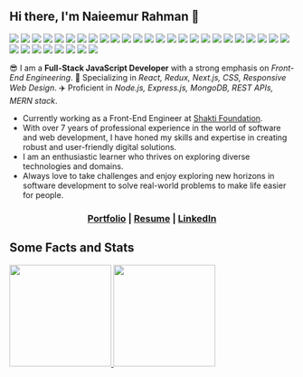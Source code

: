 ## Hi there, I'm Naieemur Rahman 👋

<a href="#hi-there-im-naieemur-rahman-"><img src="https://img.shields.io/badge/JavaScript-F7DF1E.svg?style=flat-square&logo=JavaScript&logoColor=black"/></a>
<a href="#hi-there-im-naieemur-rahman-"><img src="https://img.shields.io/badge/TypeScript-3178C6.svg?style=flat-square&logo=TypeScript&logoColor=white"/></a>
<a href="#hi-there-im-naieemur-rahman-"><img src="https://img.shields.io/badge/React-61DAFB.svg?style=flat-square&logo=react&logoColor=black"/></a>
<a href="#hi-there-im-naieemur-rahman-"><img src="https://img.shields.io/badge/Redux-764ABC.svg?style=flat-square&logo=redux&logoColor=white"/></a>
<a href="#hi-there-im-naieemur-rahman-"><img src="https://img.shields.io/badge/Zustand-1D4AC2.svg?style=flat-square&logo=zotero&logoColor=white"/></a>
<a href="#hi-there-im-naieemur-rahman-"><img src="https://img.shields.io/badge/React%20Query-FF4154.svg?style=flat-square&logo=reactquery&logoColor=white"/></a>
<a href="#hi-there-im-naieemur-rahman-"><img src="https://img.shields.io/badge/Next.js-000000.svg?style=flat-square&logo=next.js&logoColor=white"/></a>
<a href="#hi-there-im-naieemur-rahman-"><img src="https://img.shields.io/badge/React%20Native-20232A.svg?style=flat-square&logo=react&logoColor=61DAFB"/></a>
<a href="#hi-there-im-naieemur-rahman-"><img src="https://img.shields.io/badge/HTML5-E34F26.svg?style=flat-square&logo=html5&logoColor=white"/></a>
<a href="#hi-there-im-naieemur-rahman-"><img src="https://img.shields.io/badge/CSS3-1572B6.svg?style=flat-square&logo=css3&logoColor=white"/></a>
<a href="#hi-there-im-naieemur-rahman-"><img src="https://img.shields.io/badge/SASS-CC6699.svg?style=flat-square&logo=sass&logoColor=white"/></a>
<a href="#hi-there-im-naieemur-rahman-"><img src="https://img.shields.io/badge/Bootstrap-7952B3.svg?style=flat-square&logo=bootstrap&logoColor=white"/></a>
<a href="#hi-there-im-naieemur-rahman-"><img src="https://img.shields.io/badge/Tailwind%20CSS-06B6D4.svg?style=flat-square&logo=tailwindcss&logoColor=white"/></a>
<a href="#hi-there-im-naieemur-rahman-"><img src="https://img.shields.io/badge/MUI-007FFF.svg?style=flat-square&logo=mui&logoColor=white"/></a>
<a href="#hi-there-im-naieemur-rahman-"><img src="https://img.shields.io/badge/Chakra%20UI-319795.svg?style=flat-square&logo=chakraui&logoColor=white"/></a>
<a href="#hi-there-im-naieemur-rahman-"><img src="https://img.shields.io/badge/D3.js-F9A03C.svg?style=flat-square&logo=d3dotjs&logoColor=white"/></a>
<a href="#hi-there-im-naieemur-rahman-"><img src="https://img.shields.io/badge/ApexCharts.js-2C97F3.svg?style=flat-square&logo=&logoColor=white"/></a>
<a href="#hi-there-im-naieemur-rahman-"><img src="https://img.shields.io/badge/Node.js-339933.svg?style=flat-square&logo=nodedotjs&logoColor=white"/></a>
<a href="#hi-there-im-naieemur-rahman-"><img src="https://img.shields.io/badge/Express-000000.svg?style=flat-square&logo=Express&logoColor=white"/></a>
<a href="#hi-there-im-naieemur-rahman-"><img src="https://img.shields.io/badge/MongoDB-47A248.svg?style=flat-square&logo=MongoDB&logoColor=white"/></a>
<a href="#hi-there-im-naieemur-rahman-"><img src="https://img.shields.io/badge/Firebase-FFCA28.svg?style=flat-square&logo=Firebase&logoColor=black"/></a>
<a href="#hi-there-im-naieemur-rahman-"><img src="https://img.shields.io/badge/Prisma-2D3748.svg?style=flat-square&logo=prisma&logoColor=white"/></a>
<a href="#hi-there-im-naieemur-rahman-"><img src="https://img.shields.io/badge/Mongoose-880000.svg?style=flat-square&logo=mongoose&logoColor=white"/></a>
<a href="#hi-there-im-naieemur-rahman-"><img src="https://img.shields.io/badge/Selenium-43B02A.svg?style=flat-square&logo=Selenium&logoColor=white"/></a>
<a href="#hi-there-im-naieemur-rahman-"><img src="https://img.shields.io/badge/Postman-FF6C37.svg?style=flat-square&logo=Postman&logoColor=white"/></a>
<a href="#hi-there-im-naieemur-rahman-"><img src="https://img.shields.io/badge/Swagger-85EA2D.svg?style=flat-square&logo=swagger&logoColor=black"/></a>
<a href="#hi-there-im-naieemur-rahman-"><img src="https://img.shields.io/badge/Git-F05032.svg?style=flat-square&logo=Git&logoColor=white"/></a>
<a href="#hi-there-im-naieemur-rahman-"><img src="https://img.shields.io/badge/GitHub-181717.svg?style=flat-square&logo=GitHub&logoColor=white"/></a>
<a href="#hi-there-im-naieemur-rahman-"><img src="https://img.shields.io/badge/Heroku-430098.svg?style=flat-square&logo=Heroku&logoColor=white"/></a>
<a href="#hi-there-im-naieemur-rahman-"><img src="https://img.shields.io/badge/Google%20Cloud-4285F4.svg?style=flat-square&logo=Google-Cloud&logoColor=white"/></a>
<a href="#hi-there-im-naieemur-rahman-"><img src="https://img.shields.io/badge/DigitalOcean-0080FF.svg?style=flat-square&logo=DigitalOcean&logoColor=white"/></a>
<a href="#hi-there-im-naieemur-rahman-"><img src="https://img.shields.io/badge/Jira-0052CC.svg?style=flat-square&logo=Jira&logoColor=white"/></a>
<a href="#hi-there-im-naieemur-rahman-"><img src="https://img.shields.io/badge/Azure%20DevOps-0078D7.svg?style=flat-square&logo=Azure-DevOps&logoColor=white"/></a>

😎 I am a **Full-Stack JavaScript Developer** with a strong emphasis on *Front-End Engineering*. 🚀 Specializing in *React, Redux, Next.js, CSS, Responsive Web Design*. ✈️ Proficient in *Node.js, Express.js, MongoDB, REST APIs, MERN stack*.

* Currently working as a Front-End Engineer at [Shakti Foundation](https://www.shakti.org.bd/).
* With over 7 years of professional experience in the world of software and web development, I have honed my skills and expertise in creating robust and user-friendly digital solutions.
* I am an enthusiastic learner who thrives on exploring diverse technologies and domains.
* Always love to take challenges and enjoy exploring new horizons in software development to solve real-world problems to make life easier for people.


<h3 align="center">
  <a href="https://naieem-bd.github.io">Portfolio</a> | 
  <a href="#">Resume</a> | 
  <a href="https://www.linkedin.com/in/naieem">LinkedIn</a>
</h3>


## Some Facts and Stats

<a href="https://github.com/naieem-bd">
  <a href="#some-stats">
    <img src="https://github-readme-stats.vercel.app/api?username=naieem-bd&count_private=true&show_icons=true" height="180" />
  </a>
</a>
<a href="https://github.com/naieem-bd">
  <a href="#some-stats">
    <img src="https://github-readme-stats.vercel.app/api/top-langs/?username=naieem-bd&hide=html&layout=compact" height="180" />
  </a>
</a>

<!--
#### IDE and Editors
<a href="#ide-and-editors"><img src="https://img.shields.io/badge/Visual%20Studio%20Code-007ACC.svg?style=flat-square&logo=Visual-Studio-Code&logoColor=white"/> 
<a href="#ide-and-editors"><img src="https://img.shields.io/badge/Visual%20Studio-5C2D91.svg?style=flat-square&logo=Visual-Studio&logoColor=white"/>
<a href="#ide-and-editors"><img src="https://img.shields.io/badge/Android%20Studio-3DDC84.svg?style=flat-square&logo=Android-Studio&logoColor=white"/> 
-->

<!--
**naieem-bd/naieem-bd** is a ✨ _special_ ✨ repository because its `README.md` (this file) appears on your GitHub profile.

Here are some ideas to get you started:

- 🔭 I’m currently working on ...
- 🌱 I’m currently learning ...
- 👯 I’m looking to collaborate on ...
- 🤔 I’m looking for help with ...
- 💬 Ask me about ...
- 📫 How to reach me: ...
- 😄 Pronouns: ...
- ⚡ Fun fact: ...
-->
